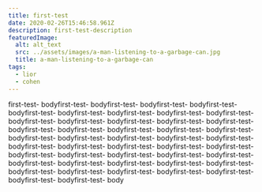 ```yaml
---
title: first-test
date: 2020-02-26T15:46:58.961Z
description: first-test-description
featuredImage:
  alt: alt_text
  src: ../assets/images/a-man-listening-to-a-garbage-can.jpg
  title: a-man-listening-to-a-garbage-can
tags:
  - lior
  - cohen
---
```

first-test- bodyfirst-test- bodyfirst-test- bodyfirst-test- bodyfirst-test- bodyfirst-test- bodyfirst-test- bodyfirst-test- bodyfirst-test- bodyfirst-test- bodyfirst-test- bodyfirst-test- bodyfirst-test- bodyfirst-test- bodyfirst-test- bodyfirst-test- bodyfirst-test- bodyfirst-test- bodyfirst-test- bodyfirst-test- bodyfirst-test- bodyfirst-test- bodyfirst-test- bodyfirst-test- bodyfirst-test- bodyfirst-test- bodyfirst-test- bodyfirst-test- bodyfirst-test- bodyfirst-test- bodyfirst-test- bodyfirst-test- bodyfirst-test- bodyfirst-test- bodyfirst-test- bodyfirst-test- bodyfirst-test- bodyfirst-test- bodyfirst-test- bodyfirst-test- bodyfirst-test- bodyfirst-test- bodyfirst-test- bodyfirst-test- bodyfirst-test- bodyfirst-test- bodyfirst-test- body

<Image fileName="a-man-listening-to-a-garbage-can" />
